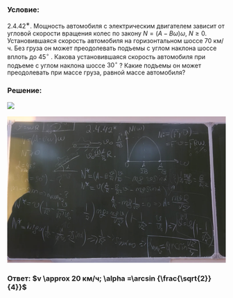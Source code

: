 ###  Условие:

$2.4.42^{∗}.$ Мощность автомобиля с электрическим двигателем зависит от угловой скорости вращения колес по закону $N = (A−B\omega )\omega$, $N \geq 0$. Установившаяся скорость автомобиля на горизонтальном шоссе $70$ км/ч. Без груза он может преодолевать подъемы с углом наклона шоссе вплоть до $45^{\circ}$ . Какова установившаяся скорость автомобиля при подъеме с углом наклона шоссе $30^{\circ}$ ? Какие подъемы он может преодолевать при массе груза, равной массе автомобиля?

###  Решение:

![](https://www.youtube.com/embed/BZafo0KiuzI)

![|1513x1015, 67%](../../img/2.4.42/01.png)

###  Ответ: $v \approx 20 км/ч; \alpha =\arcsin {\frac{\sqrt{2}}{4}}$